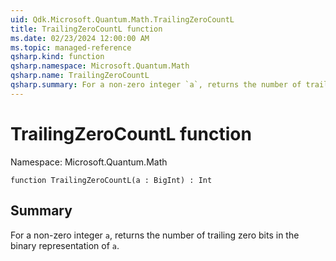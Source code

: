 ```yaml
---
uid: Qdk.Microsoft.Quantum.Math.TrailingZeroCountL
title: TrailingZeroCountL function
ms.date: 02/23/2024 12:00:00 AM
ms.topic: managed-reference
qsharp.kind: function
qsharp.namespace: Microsoft.Quantum.Math
qsharp.name: TrailingZeroCountL
qsharp.summary: For a non-zero integer `a`, returns the number of trailing zero bits in the binary representation of `a`.
---
```


# TrailingZeroCountL function

Namespace: Microsoft.Quantum.Math

```qsharp
function TrailingZeroCountL(a : BigInt) : Int
```

## Summary
For a non-zero integer `a`, returns the number of trailing zero bits
in the binary representation of `a`.
